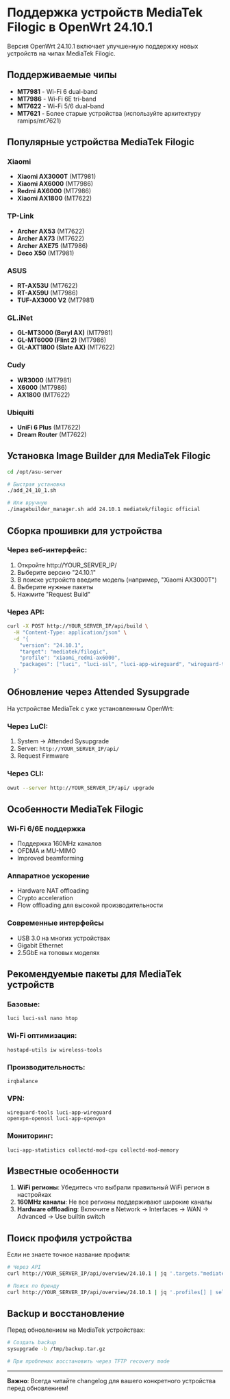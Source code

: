 # Поддержка устройств MediaTek Filogic в OpenWrt 24.10.1

Версия OpenWrt 24.10.1 включает улучшенную поддержку новых устройств на чипах MediaTek Filogic.

## Поддерживаемые чипы

- **MT7981** - Wi-Fi 6 dual-band
- **MT7986** - Wi-Fi 6E tri-band  
- **MT7622** - Wi-Fi 5/6 dual-band
- **MT7621** - Более старые устройства (используйте архитектуру ramips/mt7621)

## Популярные устройства MediaTek Filogic

### Xiaomi
- **Xiaomi AX3000T** (MT7981)
- **Xiaomi AX6000** (MT7986)
- **Redmi AX6000** (MT7986)
- **Xiaomi AX1800** (MT7622)

### TP-Link
- **Archer AX53** (MT7622)
- **Archer AX73** (MT7622)
- **Archer AXE75** (MT7986)
- **Deco X50** (MT7981)

### ASUS
- **RT-AX53U** (MT7622)
- **RT-AX59U** (MT7986)
- **TUF-AX3000 V2** (MT7981)

### GL.iNet
- **GL-MT3000 (Beryl AX)** (MT7981)
- **GL-MT6000 (Flint 2)** (MT7986)
- **GL-AXT1800 (Slate AX)** (MT7622)

### Cudy
- **WR3000** (MT7981)
- **X6000** (MT7986)
- **AX1800** (MT7622)

### Ubiquiti
- **UniFi 6 Plus** (MT7622)
- **Dream Router** (MT7622)

## Установка Image Builder для MediaTek Filogic

```bash
cd /opt/asu-server

# Быстрая установка
./add_24_10_1.sh

# Или вручную
./imagebuilder_manager.sh add 24.10.1 mediatek/filogic official
```

## Сборка прошивки для устройства

### Через веб-интерфейс:

1. Откройте http://YOUR_SERVER_IP/
2. Выберите версию "24.10.1"
3. В поиске устройств введите модель (например, "Xiaomi AX3000T")
4. Выберите нужные пакеты
5. Нажмите "Request Build"

### Через API:

```bash
curl -X POST http://YOUR_SERVER_IP/api/build \
  -H "Content-Type: application/json" \
  -d '{
    "version": "24.10.1",
    "target": "mediatek/filogic", 
    "profile": "xiaomi_redmi-ax6000",
    "packages": ["luci", "luci-ssl", "luci-app-wireguard", "wireguard-tools"]
  }'
```

## Обновление через Attended Sysupgrade

На устройстве MediaTek с уже установленным OpenWrt:

### Через LuCI:
1. System → Attended Sysupgrade
2. Server: `http://YOUR_SERVER_IP/api/`
3. Request Firmware

### Через CLI:
```bash
owut --server http://YOUR_SERVER_IP/api/ upgrade
```

## Особенности MediaTek Filogic

### Wi-Fi 6/6E поддержка
- Поддержка 160MHz каналов
- OFDMA и MU-MIMO
- Improved beamforming

### Аппаратное ускорение
- Hardware NAT offloading
- Crypto acceleration
- Flow offloading для высокой производительности

### Современные интерфейсы
- USB 3.0 на многих устройствах
- Gigabit Ethernet
- 2.5GbE на топовых моделях

## Рекомендуемые пакеты для MediaTek устройств

### Базовые:
```
luci luci-ssl nano htop
```

### Wi-Fi оптимизация:
```
hostapd-utils iw wireless-tools
```

### Производительность:
```
irqbalance
```

### VPN:
```
wireguard-tools luci-app-wireguard
openvpn-openssl luci-app-openvpn
```

### Мониторинг:
```
luci-app-statistics collectd-mod-cpu collectd-mod-memory
```

## Известные особенности

1. **WiFi регионы**: Убедитесь что выбрали правильный WiFi регион в настройках
2. **160MHz каналы**: Не все регионы поддерживают широкие каналы
3. **Hardware offloading**: Включите в Network → Interfaces → WAN → Advanced → Use builtin switch

## Поиск профиля устройства

Если не знаете точное название профиля:

```bash
# Через API
curl http://YOUR_SERVER_IP/api/overview/24.10.1 | jq '.targets."mediatek/filogic"'

# Поиск по бренду
curl http://YOUR_SERVER_IP/api/overview/24.10.1 | jq '.profiles[] | select(.id | contains("xiaomi"))'
```

## Backup и восстановление

Перед обновлением на MediaTek устройствах:

```bash
# Создать backup
sysupgrade -b /tmp/backup.tar.gz

# При проблемах восстановить через TFTP recovery mode
```

---

**Важно**: Всегда читайте changelog для вашего конкретного устройства перед обновлением!